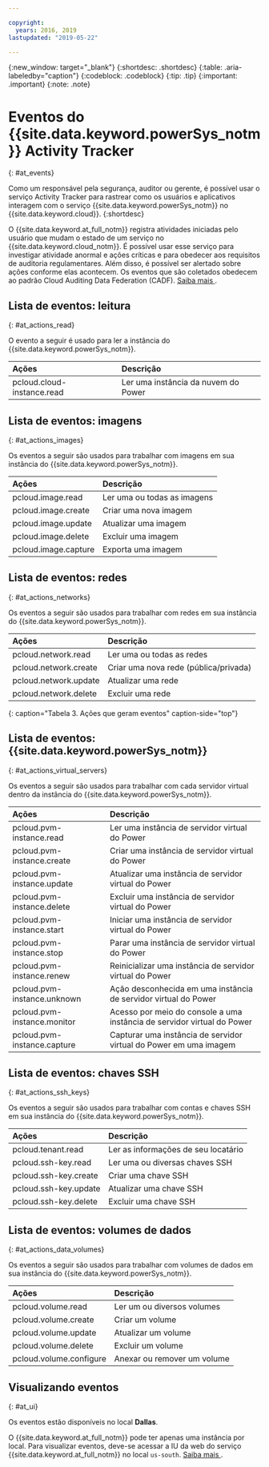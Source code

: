 ```yaml
---

copyright:
  years: 2016, 2019
lastupdated: "2019-05-22"

---
```


{:new_window: target="_blank"}
{:shortdesc: .shortdesc}
{:table: .aria-labeledby="caption"}
{:codeblock: .codeblock}
{:tip: .tip}
{:important: .important}
{:note: .note}

# Eventos do {{site.data.keyword.powerSys_notm}} Activity Tracker
{: #at_events}

Como um responsável pela segurança, auditor ou gerente, é possível usar o serviço Activity Tracker para rastrear como os usuários e aplicativos interagem com o serviço {{site.data.keyword.powerSys_notm}} no {{site.data.keyword.cloud}}.
{:shortdesc}

O {{site.data.keyword.at_full_notm}} registra atividades iniciadas pelo usuário que mudam o estado de um serviço no {{site.data.keyword.cloud_notm}}. É possível usar esse serviço para investigar atividade anormal e ações críticas e para obedecer aos requisitos de auditoria regulamentares. Além disso, é possível ser alertado sobre ações conforme elas acontecem. Os eventos que são coletados obedecem ao padrão Cloud Auditing Data Federation (CADF). [ Saiba mais ](/docs/services/Activity-Tracker-with-LogDNA?topic=logdnaat-getting-started#getting-started).

## Lista de eventos: leitura
{: #at_actions_read}

O evento a seguir é usado para ler a instância do {{site.data.keyword.powerSys_notm}}.

| Ações                     | Descrição                     |
|:---------------------------|:--------------------------------|
| pcloud.cloud-instance.read | Ler uma instância da nuvem do Power     |


## Lista de eventos: imagens
{: #at_actions_images}

Os eventos a seguir são usados para trabalhar com imagens em sua instância do {{site.data.keyword.powerSys_notm}}.

| Ações                     | Descrição                     |
|:---------------------------|:--------------------------------|
| pcloud.image.read          | Ler uma ou todas as imagens     |
| pcloud.image.create        | Criar uma nova imagem              |
| pcloud.image.update        | Atualizar uma imagem                 |
| pcloud.image.delete        | Excluir uma imagem                 |
| pcloud.image.capture       | Exporta uma imagem                |


## Lista de eventos: redes
{: #at_actions_networks}

Os eventos a seguir são usados para trabalhar com redes em sua instância do {{site.data.keyword.powerSys_notm}}.

| Ações                     | Descrição                           |
|:---------------------------|:--------------------------------------|
| pcloud.network.read        | Ler uma ou todas as redes        |
| pcloud.network.create      | Criar uma nova rede (pública/privada) |
| pcloud.network.update      | Atualizar uma rede                      |
| pcloud.network.delete      | Excluir uma rede                      |
{: caption="Tabela 3. Ações que geram eventos" caption-side="top"}

## Lista de eventos: {{site.data.keyword.powerSys_notm}}
{: #at_actions_virtual_servers}

Os eventos a seguir são usados para trabalhar com cada servidor virtual dentro da instância do {{site.data.keyword.powerSys_notm}}.

| Ações                        | Descrição                          |
|:------------------------------|:-------------------------------------|
| pcloud.pvm-instance.read      | Ler uma instância de servidor virtual do Power                  |
| pcloud.pvm-instance.create    | Criar uma instância de servidor virtual do Power                |
| pcloud.pvm-instance.update    | Atualizar uma instância de servidor virtual do Power                |
| pcloud.pvm-instance.delete    | Excluir uma instância de servidor virtual do Power                |
| pcloud.pvm-instance.start     | Iniciar uma instância de servidor virtual do Power                 |
| pcloud.pvm-instance.stop      | Parar uma instância de servidor virtual do Power                  |
| pcloud.pvm-instance.renew     | Reinicializar uma instância de servidor virtual do Power                |
| pcloud.pvm-instance.unknown   | Ação desconhecida em uma instância de servidor virtual do Power     |
| pcloud.pvm-instance.monitor   | Acesso por meio do console a uma instância de servidor virtual do Power     |
| pcloud.pvm-instance.capture   | Capturar uma instância de servidor virtual do Power em uma imagem |

## Lista de eventos: chaves SSH
{: #at_actions_ssh_keys}

Os eventos a seguir são usados para trabalhar com contas e chaves SSH em sua instância do {{site.data.keyword.powerSys_notm}}.

| Ações                   | Descrição                 |
|:-------------------------|:----------------------------|
| pcloud.tenant.read       | Ler as informações de seu locatário       |
| pcloud.ssh-key.read      | Ler uma ou diversas chaves SSH   |
| pcloud.ssh-key.create    | Criar uma chave SSH            |
| pcloud.ssh-key.update    | Atualizar uma chave SSH           |
| pcloud.ssh-key.delete    | Excluir uma chave SSH           |

## Lista de eventos: volumes de dados
{: #at_actions_data_volumes}

Os eventos a seguir são usados para trabalhar com volumes de dados em sua instância do {{site.data.keyword.powerSys_notm}}.

| Ações                   | Descrição                 |
|:-------------------------|:----------------------------|
| pcloud.volume.read       | Ler um ou diversos volumes    |
| pcloud.volume.create     | Criar um volume            |
| pcloud.volume.update     | Atualizar um volume            |
| pcloud.volume.delete     | Excluir um volume            |
| pcloud.volume.configure  | Anexar ou remover um volume   |

## Visualizando eventos
{: #at_ui}

Os eventos estão disponíveis no local **Dallas**.

O {{site.data.keyword.at_full_notm}} pode ter apenas uma instância por local. Para visualizar eventos, deve-se acessar a IU da web do serviço {{site.data.keyword.at_full_notm}} no local `us-south`. [ Saiba mais ](/docs/services/Activity-Tracker-with-LogDNA?topic=logdnaat-launch#launch_step2).
